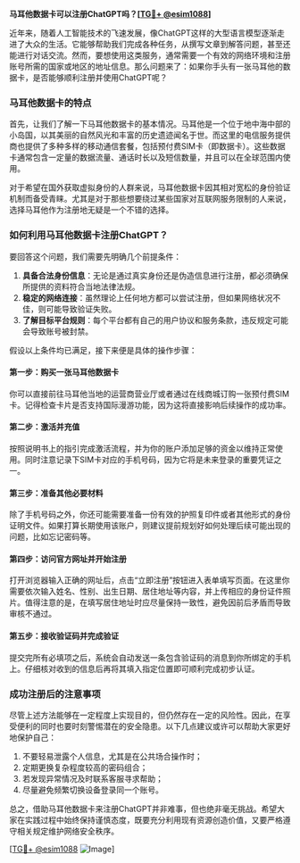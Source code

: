 **马耳他数据卡可以注册ChatGPT吗？[[TG💪+ @esim1088](https://t.me/s/esim1088)]**

近年来，随着人工智能技术的飞速发展，像ChatGPT这样的大型语言模型逐渐走进了大众的生活。它能够帮助我们完成各种任务，从撰写文章到解答问题，甚至还能进行对话交流。然而，要想使用这类服务，通常需要一个有效的网络环境和注册账号所需的国家或地区的地址信息。那么问题来了：如果你手头有一张马耳他的数据卡，是否能够顺利注册并使用ChatGPT呢？

### 马耳他数据卡的特点

首先，让我们了解一下马耳他数据卡的基本情况。马耳他是一个位于地中海中部的小岛国，以其美丽的自然风光和丰富的历史遗迹闻名于世。而这里的电信服务提供商也提供了多种多样的移动通信套餐，包括预付费SIM卡（即数据卡）。这些数据卡通常包含一定量的数据流量、通话时长以及短信数量，并且可以在全球范围内使用。

对于希望在国外获取虚拟身份的人群来说，马耳他数据卡因其相对宽松的身份验证机制而备受青睐。尤其是对于那些想要绕过某些国家对互联网服务限制的人来说，选择马耳他作为注册地无疑是一个不错的选择。

### 如何利用马耳他数据卡注册ChatGPT？

要回答这个问题，我们需要先明确几个前提条件：

1. **具备合法身份信息**：无论是通过真实身份还是伪造信息进行注册，都必须确保所提供的资料符合当地法律法规。
2. **稳定的网络连接**：虽然理论上任何地方都可以尝试注册，但如果网络状况不佳，则可能导致验证失败。
3. **了解目标平台规则**：每个平台都有自己的用户协议和服务条款，违反规定可能会导致账号被封禁。

假设以上条件均已满足，接下来便是具体的操作步骤：

#### 第一步：购买一张马耳他数据卡
你可以直接前往马耳他当地的运营商营业厅或者通过在线商城订购一张预付费SIM卡。记得检查卡片是否支持国际漫游功能，因为这将直接影响后续操作的成功率。

#### 第二步：激活并充值
按照说明书上的指引完成激活流程，并为你的账户添加足够的资金以维持正常使用。同时注意记录下SIM卡对应的手机号码，因为它将是未来登录的重要凭证之一。

#### 第三步：准备其他必要材料
除了手机号码之外，你还可能需要准备一份有效的护照复印件或者其他形式的身份证明文件。如果打算长期使用该账户，则建议提前规划好如何处理后续可能出现的问题，比如忘记密码等。

#### 第四步：访问官方网址并开始注册
打开浏览器输入正确的网址后，点击“立即注册”按钮进入表单填写页面。在这里你需要依次输入姓名、性别、出生日期、居住地址等内容，并上传相应的身份证件照片。值得注意的是，在填写居住地址时应尽量保持一致性，避免因前后矛盾而导致审核不通过。

#### 第五步：接收验证码并完成验证
提交完所有必填项之后，系统会自动发送一条包含验证码的消息到你所绑定的手机上。仔细核对收到的信息后再将其填入指定位置即可顺利完成初步认证。

### 成功注册后的注意事项

尽管上述方法能够在一定程度上实现目的，但仍然存在一定的风险性。因此，在享受便利的同时也要时刻警惕潜在的安全隐患。以下几点建议或许可以帮助大家更好地保护自己：

1. 不要轻易泄露个人信息，尤其是在公共场合操作时；
2. 定期更换复杂程度较高的密码组合；
3. 若发现异常情况及时联系客服寻求帮助；
4. 尽量避免频繁切换设备登录同一个账号。

总之，借助马耳他数据卡来注册ChatGPT并非难事，但也绝非毫无挑战。希望大家在实践过程中始终保持谨慎态度，既要充分利用现有资源创造价值，又要严格遵守相关规定维护网络安全秩序。

[[TG💪+ @esim1088](https://t.me/s/esim1088) ![Image](https://i.postimg.cc/4NQfJmqS/Snipaste-2025-05-13-00-14-12.png)]
